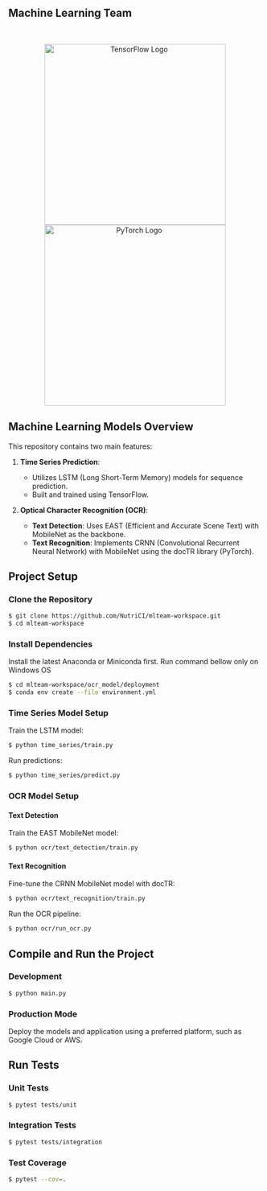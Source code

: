 ## Machine Learning Team
</br>
<p align="center">
  <a href="https://www.tensorflow.org/" target="blank"><img src="https://www.tensorflow.org/images/tf_logo_social.png" width="360" alt="TensorFlow Logo" /></a>
  <a href="https://pytorch.org/" target="blank"><img src="https://pytorch.org/assets/images/logo.svg" width="360" alt="PyTorch Logo" /></a>
</p>

## Machine Learning Models Overview

This repository contains two main features:

1. **Time Series Prediction**:
   - Utilizes LSTM (Long Short-Term Memory) models for sequence prediction.
   - Built and trained using TensorFlow.

2. **Optical Character Recognition (OCR)**:
   - **Text Detection**: Uses EAST (Efficient and Accurate Scene Text) with MobileNet as the backbone.
   - **Text Recognition**: Implements CRNN (Convolutional Recurrent Neural Network) with MobileNet using the docTR library (PyTorch).


## Project Setup

### Clone the Repository

```bash
$ git clone https://github.com/NutriCI/mlteam-workspace.git
$ cd mlteam-workspace
```

### Install Dependencies
Install the latest Anaconda or Miniconda first. Run command bellow only on Windows OS

```bash
$ cd mlteam-workspace/ocr_model/deployment
$ conda env create --file environment.yml
```

### Time Series Model Setup

Train the LSTM model:

```bash
$ python time_series/train.py
```

Run predictions:

```bash
$ python time_series/predict.py
```

### OCR Model Setup

#### Text Detection
Train the EAST MobileNet model:

```bash
$ python ocr/text_detection/train.py
```

#### Text Recognition
Fine-tune the CRNN MobileNet model with docTR:

```bash
$ python ocr/text_recognition/train.py
```

Run the OCR pipeline:

```bash
$ python ocr/run_ocr.py
```

## Compile and Run the Project

### Development

```bash
$ python main.py
```

### Production Mode

Deploy the models and application using a preferred platform, such as Google Cloud or AWS.

## Run Tests

### Unit Tests

```bash
$ pytest tests/unit
```

### Integration Tests

```bash
$ pytest tests/integration
```

### Test Coverage

```bash
$ pytest --cov=.
```
